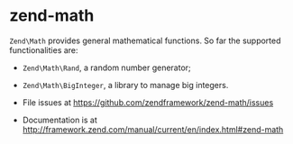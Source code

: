 # zend-math

`Zend\Math` provides general mathematical functions. So far the supported
functionalities are:

- `Zend\Math\Rand`, a random number generator;
- `Zend\Math\BigInteger`, a library to manage big integers.


- File issues at https://github.com/zendframework/zend-math/issues
- Documentation is at http://framework.zend.com/manual/current/en/index.html#zend-math
